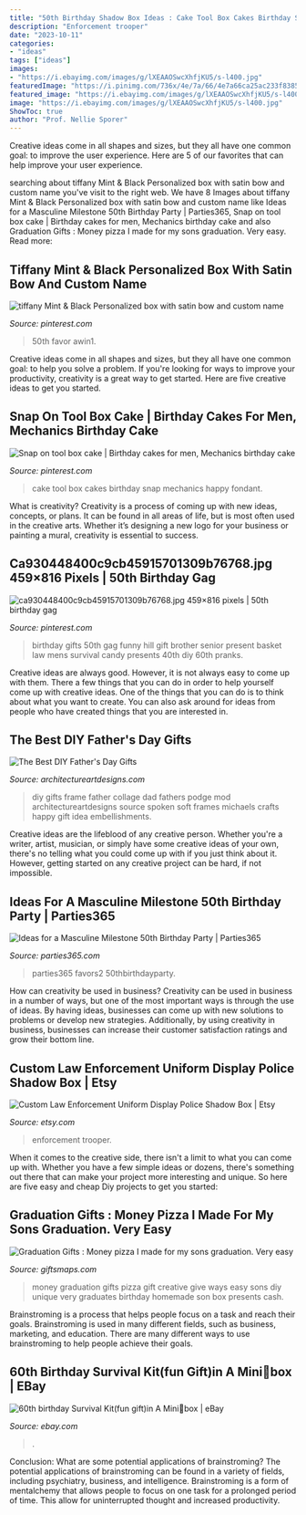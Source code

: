 ```yaml
---
title: "50th Birthday Shadow Box Ideas : Cake Tool Box Cakes Birthday Snap Mechanics Happy Fondant"
description: "Enforcement trooper"
date: "2023-10-11"
categories:
- "ideas"
tags: ["ideas"]
images:
- "https://i.ebayimg.com/images/g/lXEAAOSwcXhfjKU5/s-l400.jpg"
featuredImage: "https://i.pinimg.com/736x/4e/7a/66/4e7a66ca25ac233f8385047ce765b148.jpg"
featured_image: "https://i.ebayimg.com/images/g/lXEAAOSwcXhfjKU5/s-l400.jpg"
image: "https://i.ebayimg.com/images/g/lXEAAOSwcXhfjKU5/s-l400.jpg"
ShowToc: true
author: "Prof. Nellie Sporer"
---
```



Creative ideas come in all shapes and sizes, but they all have one common goal: to improve the user experience. Here are 5 of our favorites that can help improve your user experience.

	

		
searching about tiffany Mint &amp; Black Personalized box with satin bow and custom name you've visit to the right web. We have 8 Images about tiffany Mint &amp; Black Personalized box with satin bow and custom name like Ideas for a Masculine Milestone 50th Birthday Party | Parties365, Snap on tool box cake | Birthday cakes for men, Mechanics birthday cake and also Graduation Gifts : Money pizza I made for my sons graduation. Very easy. Read more:
		
    
## Tiffany Mint &amp; Black Personalized Box With Satin Bow And Custom Name

<img loading=lazy src="https://i.pinimg.com/736x/4e/7a/66/4e7a66ca25ac233f8385047ce765b148.jpg" onerror="this.onerror=null;this.src='https://tse1.mm.bing.net/th?id=OIP.4o89wZlvxNkcC5WRZK6ZHgHaGT&amp;pid=15.1';" alt="tiffany Mint &amp; Black Personalized box with satin bow and custom name">

_Source: pinterest.com_

>50th favor awin1. 

	

Creative ideas come in all shapes and sizes, but they all have one common goal: to help you solve a problem. If you're looking for ways to improve your productivity, creativity is a great way to get started. Here are five creative ideas to get you started.

    
## Snap On Tool Box Cake | Birthday Cakes For Men, Mechanics Birthday Cake

<img loading=lazy src="https://i.pinimg.com/originals/2b/56/23/2b5623e6033dc2a4c2f371755cde259d.jpg" onerror="this.onerror=null;this.src='https://tse2.mm.bing.net/th?id=OIP.9JbIOEUPzCdzMuPbbKoSTwHaJ4&amp;pid=15.1';" alt="Snap on tool box cake | Birthday cakes for men, Mechanics birthday cake">

_Source: pinterest.com_

>cake tool box cakes birthday snap mechanics happy fondant. 

	

What is creativity?
Creativity is a process of coming up with new ideas, concepts, or plans. It can be found in all areas of life, but is most often used in the creative arts. Whether it’s designing a new logo for your business or painting a mural, creativity is essential to success.

    
## Ca930448400c9cb45915701309b76768.jpg 459×816 Pixels | 50th Birthday Gag

<img loading=lazy src="https://i.pinimg.com/originals/df/11/9f/df119fb33bc72e7586051332ec8a2f7a.jpg" onerror="this.onerror=null;this.src='https://tse2.mm.bing.net/th?id=OIP.zjIkM9XCIcTUTCVRMdlbBgAAAA&amp;pid=15.1';" alt="ca930448400c9cb45915701309b76768.jpg 459×816 pixels | 50th birthday gag">

_Source: pinterest.com_

>birthday gifts 50th gag funny hill gift brother senior present basket law mens survival candy presents 40th diy 60th pranks. 

	

Creative ideas are always good. However, it is not always easy to come up with them. There a few things that you can do in order to help yourself come up with creative ideas. One of the things that you can do is to think about what you want to create. You can also ask around for ideas from people who have created things that you are interested in.

    
## The Best DIY Father&#039;s Day Gifts

<img loading=lazy src="http://www.architectureartdesigns.com/wp-content/uploads/2013/06/7de8017eecdbba0446212abf2397c76f.jpg" onerror="this.onerror=null;this.src='https://tse1.mm.bing.net/th?id=OIP.eD71m-J2bG1ZkD0BTjA9aAHaFZ&amp;pid=15.1';" alt="The Best DIY Father&#039;s Day Gifts">

_Source: architectureartdesigns.com_

>diy gifts frame father collage dad fathers podge mod architectureartdesigns source spoken soft frames michaels crafts happy gift idea embellishments. 

	

Creative ideas are the lifeblood of any creative person. Whether you're a writer, artist, musician, or simply have some creative ideas of your own, there's no telling what you could come up with if you just think about it. However, getting started on any creative project can be hard, if not impossible.

    
## Ideas For A Masculine Milestone 50th Birthday Party | Parties365

<img loading=lazy src="https://parties365.com/wp-content/uploads/2019/12/50thBirthdayParty_Favors2-1024x683.jpg" onerror="this.onerror=null;this.src='https://tse3.mm.bing.net/th?id=OIP.ncmnvR8J31fwbjFOpHqGDQHaE8&amp;pid=15.1';" alt="Ideas for a Masculine Milestone 50th Birthday Party | Parties365">

_Source: parties365.com_

>parties365 favors2 50thbirthdayparty. 

	

How can creativity be used in business?
Creativity can be used in business in a number of ways, but one of the most important ways is through the use of ideas. By having ideas, businesses can come up with new solutions to problems or develop new strategies. Additionally, by using creativity in business, businesses can increase their customer satisfaction ratings and grow their bottom line.

    
## Custom Law Enforcement Uniform Display Police Shadow Box | Etsy

<img loading=lazy src="https://i.etsystatic.com/7644256/r/il/f7fbb1/1653236708/il_794xN.1653236708_8a2d.jpg" onerror="this.onerror=null;this.src='https://tse1.mm.bing.net/th?id=OIP.n1SNNgIv182agSjU-o_gOwHaJ4&amp;pid=15.1';" alt="Custom Law Enforcement Uniform Display Police Shadow Box | Etsy">

_Source: etsy.com_

>enforcement trooper. 

	

When it comes to the creative side, there isn't a limit to what you can come up with. Whether you have a few simple ideas or dozens, there's something out there that can make your project more interesting and unique. So here are five easy and cheap Diy projects to get you started: 

    
## Graduation Gifts : Money Pizza I Made For My Sons Graduation. Very Easy

<img loading=lazy src="https://giftsmaps.com/wp-content/uploads/2018/06/Graduation-Gifts-Money-pizza-I-made-for-my-sons-graduation.-Very-easy-to-make.jpg" onerror="this.onerror=null;this.src='https://tse4.mm.bing.net/th?id=OIP.3owwLGBUjk82dfkidc6SzAHaJ4&amp;pid=15.1';" alt="Graduation Gifts : Money pizza I made for my sons graduation. Very easy">

_Source: giftsmaps.com_

>money graduation gifts pizza gift creative give ways easy sons diy unique very graduates birthday homemade son box presents cash. 

	

Brainstroming is a process that helps people focus on a task and reach their goals. Brainstroming is used in many different fields, such as business, marketing, and education. There are many different ways to use brainstroming to help people achieve their goals.

    
## 60th Birthday Survival Kit(fun Gift)in A Mini🍕box | EBay

<img loading=lazy src="https://i.ebayimg.com/images/g/lXEAAOSwcXhfjKU5/s-l400.jpg" onerror="this.onerror=null;this.src='https://tse4.mm.bing.net/th?id=OIP.-6pYrTJdwhccPGVqTXGmCwAAAA&amp;pid=15.1';" alt="60th birthday Survival Kit(fun gift)in A Mini🍕box | eBay">

_Source: ebay.com_

>. 

	

Conclusion: What are some potential applications of brainstroming?
The potential applications of brainstroming can be found in a variety of fields, including psychiatry, business, and intelligence. Brainstroming is a form of mentalchemy that allows people to focus on one task for a prolonged period of time. This allow for uninterrupted thought and increased productivity.

